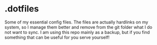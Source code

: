# .dotfiles

Some of my essential config files. The files are actually hardlinks on my system, so I manage them better and remove from the git folder what I do not want to sync. I am using this repo mainly as a backup, but if you find something that can be useful for you serve yourself!
